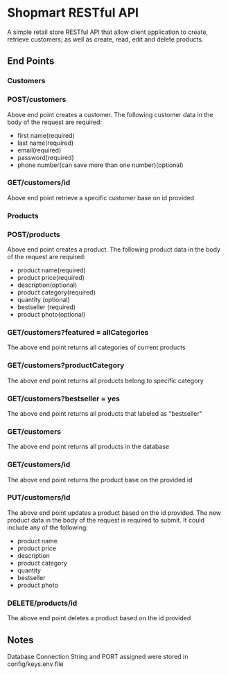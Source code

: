 # Shopmart RESTful API
A simple retail store RESTful API that allow client application to create, retrieve customers; as well as create, read, edit and delete products.

## End Points

### Customers
### POST/customers
Above end point creates a customer. The following customer data in the body of the request are required:
- first name(required)
- last name(required)
- email(required)
- password(required)
- phone number(can save more than one number)(optional)

### GET/customers/id
Above end point retrieve a specific customer base on id provided

### Products
### POST/products
Above end point creates a product. The following product data in the body of the request are required:
- product name(required)
- product price(required)
- description(optional)
- product category(required)
- quantity (optional)
- bestseller (required)
- product photo(optional)

### GET/customers?featured = allCategories
The above end point returns all categories of current products

### GET/customers?productCategory
The above end point returns all products belong to specific category

### GET/customers?bestseller = yes
The above end point returns all products that labeled as "bestseller"

### GET/customers
The above end point returns all products in the database

### GET/customers/id
The above end point returns the product base on the provided id

### PUT/customers/id
The above end point updates a product based on the id provided. The new product data in the body of the request is required to submit. It could include any of the following:
- product name
- product price
- description
- product category
- quantity
- bestseller
- product photo

### DELETE/products/id
The above end point deletes a product based on the id provided


## Notes
Database Connection String and PORT assigned were stored in config/keys.env file